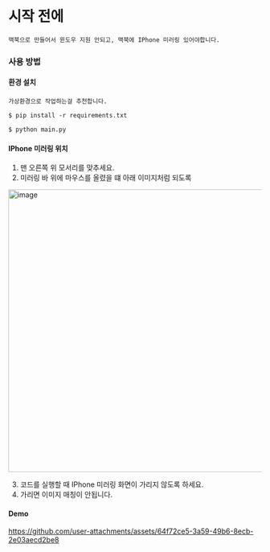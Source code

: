 # 시작 전에 
`맥북으로 만들어서 윈도우 지원 안되고, 맥북에 IPhone 미러링 있어야합니다.`

### 사용 방법 

#### 환경 설치 

```
가상환경으로 작업하는걸 추천합니다.
```

```
$ pip install -r requirements.txt
```

```
$ python main.py
```

#### IPhone 미러링 위치 
1. 맨 오른쪽 위 모서리를 맞추세요.
2. 미러링 바 위에 마우스를 올렸을 떄 아래 이미지처럼 되도록
<img width="562" alt="image" src="https://github.com/user-attachments/assets/1c8384dd-604f-49ae-b698-75c0fe4c876c">

3. 코드를 실행할 때 IPhone 미러링 화면이 가리지 않도록 하세요.
4. 가리면 이미지 매칭이 안됩니다.

#### Demo 

https://github.com/user-attachments/assets/64f72ce5-3a59-49b6-8ecb-2e03aecd2be8

